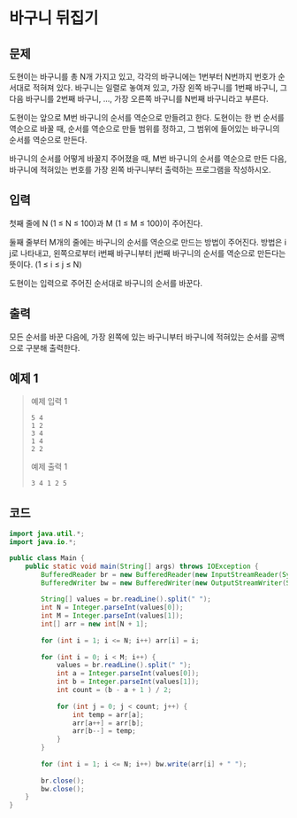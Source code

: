 # 바구니 뒤집기

## 문제
도현이는 바구니를 총 N개 가지고 있고, 각각의 바구니에는 1번부터 N번까지 번호가 순서대로 적혀져 있다. 바구니는 일렬로 놓여져 있고, 가장 왼쪽 바구니를 1번째 바구니, 그 다음 바구니를 2번째 바구니, ..., 가장 오른쪽 바구니를 N번째 바구니라고 부른다. 

도현이는 앞으로 M번 바구니의 순서를 역순으로 만들려고 한다. 도현이는 한 번 순서를 역순으로 바꿀 때, 순서를 역순으로 만들 범위를 정하고, 그 범위에 들어있는 바구니의 순서를 역순으로 만든다.

바구니의 순서를 어떻게 바꿀지 주어졌을 때, M번 바구니의 순서를 역순으로 만든 다음, 바구니에 적혀있는 번호를 가장 왼쪽 바구니부터 출력하는 프로그램을 작성하시오.

## 입력
첫째 줄에 N (1 ≤ N ≤ 100)과 M (1 ≤ M ≤ 100)이 주어진다.

둘째 줄부터 M개의 줄에는 바구니의 순서를 역순으로 만드는 방법이 주어진다. 방법은 i j로 나타내고, 왼쪽으로부터 i번째 바구니부터 j번째 바구니의 순서를 역순으로 만든다는 뜻이다. (1 ≤ i ≤ j ≤ N)

도현이는 입력으로 주어진 순서대로 바구니의 순서를 바꾼다.

## 출력
모든 순서를 바꾼 다음에, 가장 왼쪽에 있는 바구니부터 바구니에 적혀있는 순서를 공백으로 구분해 출력한다.

## 예제 1

> 예제 입력 1
> ```
> 5 4
> 1 2
> 3 4
> 1 4
> 2 2
> ```
> 예제 출력 1
> ```
> 3 4 1 2 5
> ```


## 코드
```java
import java.util.*;
import java.io.*;

public class Main {
    public static void main(String[] args) throws IOException {
	    BufferedReader br = new BufferedReader(new InputStreamReader(System.in));
	    BufferedWriter bw = new BufferedWriter(new OutputStreamWriter(System.out));
        
        String[] values = br.readLine().split(" ");
        int N = Integer.parseInt(values[0]);
        int M = Integer.parseInt(values[1]);
        int[] arr = new int[N + 1];
        
        for (int i = 1; i <= N; i++) arr[i] = i;
       
        for (int i = 0; i < M; i++) {
            values = br.readLine().split(" ");
            int a = Integer.parseInt(values[0]);
            int b = Integer.parseInt(values[1]);
            int count = (b - a + 1 ) / 2;
            
            for (int j = 0; j < count; j++) {
                int temp = arr[a];
                arr[a++] = arr[b];
                arr[b--] = temp;
            }
        }
        
        for (int i = 1; i <= N; i++) bw.write(arr[i] + " ");
        
        br.close();
        bw.close();
    }
}

```
